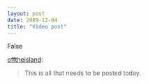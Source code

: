 ```yaml
---
layout: post
date: 2009-12-04
title: "Video post"
---
```

False

<p><a href="http://www.offtheisland.com/post/269246605/this-is-all-that-needs-to-be-posted-today">offtheisland</a>:</p>&#13;
<blockquote>&#13;
<p>This is all that needs to be posted today.</p>&#13;
</blockquote>&#13;
 